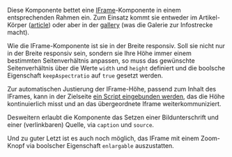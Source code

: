 Diese Komponente bettet eine [IFrame](#iframe)-Komponente in einem entsprechenden Rahmen ein. Zum Einsatz kommt sie entweder im Artikel-Körper ([article](#article)) oder aber in der [gallery](#gallery) (was die Galerie zur Infostrecke macht).

Wie die IFrame-Komponente ist sie in der Breite responsiv. Soll sie nicht nur in der Breite responsiv sein, sondern sie Ihre Höhe immer einem bestimmten Seitenverhältnis anpassen, so muss das gewünschte Seitenverhältnis über die Werte `width` und `height` definiert und die boolsche Eigenschaft `keepAspectratio` auf `true` gesetzt werden.

Zur automatischen Justierung der IFrame-Höhe, passend zum Inhalt des IFrames, kann in der Zielseite [ein Script eingebunden werden](https://templates.park.works/iframe.html), das die Höhe kontinuierlich misst und an das übergeordnete Iframe weiterkommuniziert.

Desweitern erlaubt die Komponente das Setzen einer Bildunterschrift und einer (verlinkbaren) Quelle, via `caption` und `source`.

Und zu guter Letzt ist es auch noch möglich, das IFrame mit einem Zoom-Knopf via boolscher Eigenschaft `enlargable` auszustatten. 

 